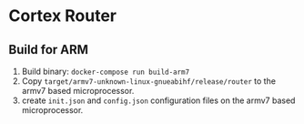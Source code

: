 # Cortex Router

## Build for ARM

1. Build binary: `docker-compose run build-arm7`
2. Copy `target/armv7-unknown-linux-gnueabihf/release/router` to the armv7 based microprocessor.
3. create `init.json` and `config.json` configuration files on the armv7 based microprocessor.
